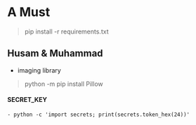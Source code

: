# A Must

>pip install -r requirements.txt


## Husam & Muhammad

* imaging library
> python -m pip install Pillow



#### SECRET_KEY
    - python -c 'import secrets; print(secrets.token_hex(24))'
